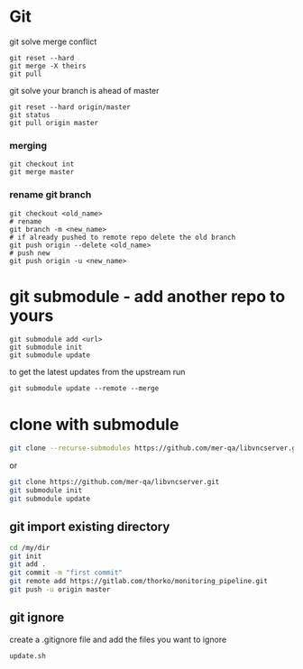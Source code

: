 Git
========================
git solve merge conflict

```
git reset --hard
git merge -X theirs
git pull
```

git solve your branch is ahead of master 
```
git reset --hard origin/master
git status
git pull origin master
```


### merging
```
git checkout int
git merge master	
```

### rename git branch
```
git checkout <old_name>
# rename
git branch -m <new_name>
# if already pushed to remote repo delete the old branch
git push origin --delete <old_name>
# push new
git push origin -u <new_name>
```

# git submodule - add another repo to yours
```
git submodule add <url>
git submodule init
git submodule update
```
to get the latest updates from the upstream run
```
git submodule update --remote --merge
```



# clone with submodule

```bash
git clone --recurse-submodules https://github.com/mer-qa/libvncserver.git
```

or

```bash
git clone https://github.com/mer-qa/libvncserver.git
git submodule init
git submodule update
```



## git import existing directory

```bash
cd /my/dir
git init
git add .
git commit -m "first commit"
git remote add https://gitlab.com/thorko/monitoring_pipeline.git
git push -u origin master
```

## git ignore

create a .gitignore file and add the files you want to ignore

```
update.sh
```

